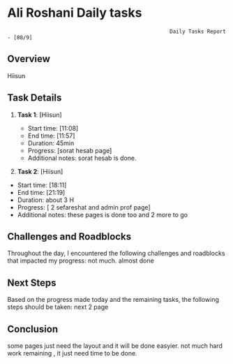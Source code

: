 # Ali Roshani Daily tasks
                                                        Daily Tasks Report - [08/9]
 
## Overview

 Hiisun
 
## Task Details

1. **Task 1**: [Hiisun]
   - Start time: [11:08]
   - End time: [11:57]
   - Duration:  45min
   - Progress: [sorat hesab page]
   - Additional notes: sorat hesab is done.
  
  2. **Task 2**: [Hiisun]
   - Start time: [18:11]
   - End time: [21:19]
   - Duration:  about 3 H
   - Progress: [ 2 sefareshat and admin prof page]
   - Additional notes: these pages is done too and 2 more to go

## Challenges and Roadblocks

Throughout the day, I encountered the following challenges and roadblocks that impacted my progress:
not much.
almost done


## Next Steps

Based on the progress made today and the remaining tasks, the following steps should be taken:
next 2 page


## Conclusion
some pages just need the layout and it will be done easyier.
not much hard work remaining , it just need time to be done.
